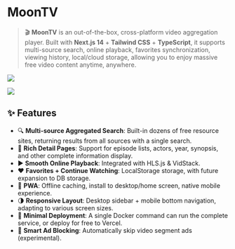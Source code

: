 # MoonTV

> 🎬 **MoonTV** is an out-of-the-box, cross-platform video aggregation player. Built with **Next.js 14** + **Tailwind&nbsp;CSS** + **TypeScript**, it supports multi-source search, online playback, favorites synchronization, viewing history, local/cloud storage, allowing you to enjoy massive free video content anytime, anywhere.

![](https://cdn.jsdelivr.net/gh/xiaoY233/PicList@main/public/assets/MoonTV.png)

![](https://img.shields.io/badge/Copyright-arch3rPro-ff9800?style=flat&logo=github&logoColor=white)

## ✨ Features

- 🔍 **Multi-source Aggregated Search**: Built-in dozens of free resource sites, returning results from all sources with a single search.
- 📄 **Rich Detail Pages**: Support for episode lists, actors, year, synopsis, and other complete information display.
- ▶️ **Smooth Online Playback**: Integrated with HLS.js & VidStack.
- ❤️ **Favorites + Continue Watching**: LocalStorage storage, with future expansion to DB storage.
- 📱 **PWA**: Offline caching, install to desktop/home screen, native mobile experience.
- 🌗 **Responsive Layout**: Desktop sidebar + mobile bottom navigation, adapting to various screen sizes.
- 🚀 **Minimal Deployment**: A single Docker command can run the complete service, or deploy for free to Vercel.
- 👿 **Smart Ad Blocking**: Automatically skip video segment ads (experimental).